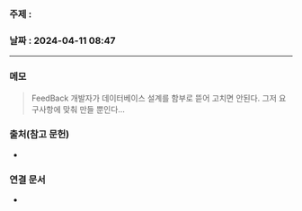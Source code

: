 ### 주제 : 

### 날짜 : 2024-04-11 08:47
----
### 메모
>FeedBack
>개발자가 데이터베이스 설계를 함부로 뜯어 고치면  안된다. 그저 요구사항에 맞춰 만들 뿐인다...
>

### 출처(참고 문헌)
-

### 연결 문서
-

